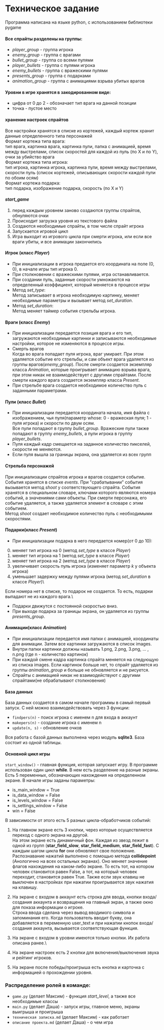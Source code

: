 # Техническое задание

Программа написана на языке python, с использованием библиотеки pygame

#### Все спрайты разделены на группы:

- _player_group_ - группа игрока
- _enemy_group_ - группа с врагами
- _bullet_group_ - группа со всеми пулями
- _player_bullets_ - группа с пулями игрока
- _enemy_bullets_ - группа с вражескими пулями
- _presents_group_ - группа с подарками
- _animation_group_ - группа с анимациями взрыва убитых врагов

#### Уровни в игре хранятся в закодированном виде:

- цифра от 0 до 2 - обозначает тип врага на данной позиции
- точка - пустое место

#### хранение настроек спрайтов

Все настройки хранятся в списке из кортежей, каждый кортеж хранит данные определенного типа персонажей\
Формат кортежа типа врага:\
тип врага, картинка врага, картинка пули, папка с анимацией, время между выстрелами, список скоростей для каждой из
пуль (по X и по Y), очки за убийство врага\
Формат кортежа типа игрока:\
тип игрока, картинка игрока, картинка пули, время между выстрелами, скорости пуль (список кортежей, описывающих скорости
каждой пули по обоим осям)\
Формат кортежа подарка:\
тип подарка, изображение подарка, скорость (по X и Y)

#### _start_game_

1) перед каждым уровнем заново создаются группы спрайтов, обнуляются очки
2) Происходит загрузка уровня из текстового файла
3) Создаются необходимые спрайты, в том числе спрайт игрока
4) Запускается игровой цикл
5) Игра выходит из игрового цикла при смерти игрока, или если все враги убиты, и все анимации закончились

#### Игрок (класс _Player_)

- При инициализации в игрока предается его координата на поле (0, 0), в начале игры тип игрока 0.
- При столкновении с вражескими пулями, игра останавливается.
- При создании пуль, заданные скорости умножаются на определенный коэффициент, который меняется в процессе игры
- Метод _set_type_:\
  Метод записывает в игрока необходимую картинку, меняет необходимые параметры и вызывает метод _set_duration_.
- Метод _set_duration_:\
  Метод меняет таймер события стрельбы игрока.

#### Враги (класс _Enemy_)

- При инициализации передается позиция врага и его тип, загружаются необходимые картинки и записываются необходимые
  настройки, которое не изменяются в процессе игры.
- Смерть врагов\
  Когда во врага попадает пуля игрока, враг умирает.
  При этом удаляется событие его стрельбы, и сам объект врага удаляется из группы врагов(_enemy_group_).
  После смерти создается экземпляр класса _Animation_, которые проигрывает анимацию взрыва врага, при этом никак не
  взаимодействует с другими спрайтами.
  После смерти каждого врага создается экземпляр класса _Present_.
- При стрельбе врага создается необходимое количество пуль с заданными параметрами.

#### Пули (класс _Bullet_)

- При инициализации передается координата начала, имя файла с изображением, чья пуля(параметр whose: 0 - вражеская пуля;
  1 - пуля игрока) и скорости по двум осям.\
  Все пули попадают в группу _bullet_group_. Вражеские пули также попадают в группу _enemy_bullets_, а пули игрока в
  группу _player_bullets_.
- Пуля каждый кадр смещается на заданное количество пикселей, скорости не меняются.
- Если пуля вышла за границы экрана, она удаляется из всех групп

#### Стрельба персонажей

При инициализации спрайтов игрока и врагов создается событие. События хранятся в списке _events_.
При "срабатывании" события вызывается метод _shoot_ у соответствующего спрайта.
События хранятся в специальном словаре, ключами которого являются номера событий, а значениями сами объекты.
При смерти персонажа, его событие удаляется, а также удаляется элемент в словаре с этим событием. \
Метод _shoot_ создает необходимое количество пуль с необходимыми скоростями.

#### Подарки(класс _Present_)

- При инициализации подарка в него передается номер(от 0 до 10):

0) меняет тип игрока на 0 (метод _set_type_ в классе _Player_)
1) меняет тип игрока на 1 (метод _set_type_ в классе _Player_)
2) меняет тип игрока на 2 (метод _set_type_ в классе _Player_)
3) увеличивает скорость пуль игрока (изменяет параметр _k_ у объекта игрока)
4) уменьшает задержку между пулями игрока (метод _set_duration_ в классе _Player_)\

Если номера нет в списке, то подарок не создается. То есть, подарки выпадают не из каждого врага.\

- Подарки движутся с постоянной скоростью вниз.
- При выходе подарка за границы экрана, он удаляется из группы _presents_group_.

#### Анимации(класс _Animation_)

- При инициализации передается имя папки с анимацией, координаты для анимации. Затем все картинки загружаются в список
  images.
- Внутри папки картинки должны называть 1.png, 2.png, 3.png, ... , n.png (где n - количество картинок)
- При каждой смене кадра картинка спрайта меняется на следующую из списка images. Если картинок больше нет, то спрайт
  удаляется из группы _animation_group_ и больше не обновляется и не рисуется.
- Спрайты с анимацией никак не взаимодействуют с другими спрайтами(не обрабатывают столкновения)



#### База данных

База данных создается в самом начале программы в самый первый запуск. С ней можно взаимодействовать через 3 функции:

- `findpers(n)` - поиск игрока с именем n для входа в аккаунт
- `makepers(n)` - создание игрока с именем n
- `update(n, s)` - обновление очков

Вся работа с базой данных выполнена через модуль **sqlite3**. База состоит из одной таблицы.

#### Основной цикл игры

`start_window()` - главная функция, которая запускает игру. В программе использован один цикл __while__. 
В нем есть разделение на разные экраны.
Есть 5 переменных, обозначающих нахождения на определенном экране. В начале игры заданы параметры:
-    is_main_window = True
-    is_data_window = False
-    is_levels_window = False
-    is_settings_window = False
-    win = False
  
В зависимости от этого есть 5 разных цикла-обработчиков событий:
1) На главном экране есть 3 кнопки, через которые осуществляется переход с одного экрана на другой.\
   На этом экране есть динамичный фон. Каждая из звезд лежит в одной из групп
   (**star_field_slow**, **star_field_medium**, **star_field_fast**). С каждым шагом цикла **for** они обновляют свое положение.\
   Распознавание нажатий выполнено с помощью метода __collidepoint__ (Анологично на всех остальных экранах).
   Оно меняет значение флагов нахождения на каком-либо экране. То есть тот, на котором человек становится равен False, а тот,
   на который человек переходит, становится равен True.
   Также если звук клавиш не выключен в настройках при нажатии проигрывается звук нажатия на клавишу.

2) На экране с входом в аккаунт есть строка для ввода, кнопки входа/создания аккаунта и возвращения на главный экран,
   а также окно для показа информации о игроке.\
   Строка ввода сделана через вывод вводимого символа и запоминания его. Когда пользователь вводит букву, она добавляется в
   переменную user_text и при нажатии кнопок входа/создания аккаунта, вызывается соответствующая функция.

3) На экране с входом в уровни имеются только кнопки. Их работа описана ранее.\
4) На экране настроек есть 2 кнопки для включения/выключения звука и рейтинг игроков.
5) На экране после победы/проигрыша есть кнопка и карточка с информацией о прохождении уровня.
   
   


### Распределение ролей в команде:
- `game.py` (делает Максим) - функция *start_level*, а также все необходимые классы
- `main.py` (делает Даша) - запуск игры, главное меню, экраны выигрыша и проигрыша
- `техническая записка.md` (делает Максим) - как работает
- `описание проекта.md` (делает Даша) - о чем игра

